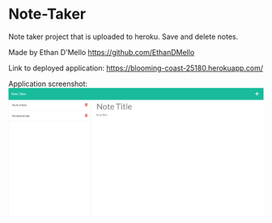 # Note-Taker

Note taker project that is uploaded to heroku. Save and delete notes.

Made by Ethan D'Mello https://github.com/EthanDMello

Link to deployed application: https://blooming-coast-25180.herokuapp.com/

Application screenshot: ![screenshot of deployed app](./public/assets/images/deployed%20app.png)
